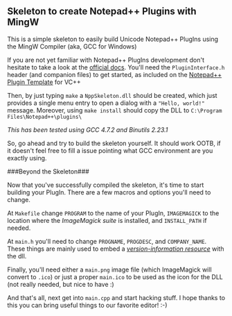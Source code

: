 Skeleton to create Notepad++ Plugins with MingW 
---------------

This is a simple skeleton to easily build Unicode Notepad++ PlugIns using the MingW Compiler (aka, GCC for Windows)

If you are not yet familiar with Notepad++ PlugIns development don't hesitate to take a look at the [official docs](http://notepad-plus-plus.org/contribute/plugin-howto.html). You'll need the ```PluginInterface.h``` header (and companion files) to get started, as included on the [Notepad++ Plugin Template](http://download.tuxfamily.org/nppplugins/NppPluginTemplate/NppPluginTemplate.zip) for VC++

Then, by just typing ```make``` a `NppSkeleton.dll` should be created, which just provides a single menu entry to open a dialog with a `"Hello, world!"` message. Moreover, using ```make install``` should copy the DLL to `C:\Program Files\Notepad++\plugins\`

_This has been tested using GCC 4.7.2 and Binutils 2.23.1_

So, go ahead and try to build the skeleton yourself. It should work OOTB, if it doesn't feel free to fill a issue pointing what GCC environment are you exactly using.

###Beyond the Skeleton###

Now that you've successfully compiled the skeleton, it's time to start building your PlugIn. There are a few macros and options you'll need to change.

At ```Makefile``` change `PROGRAM` to the name of your PlugIn, `IMAGEMAGICK` to the location where the _ImageMagick suite_ is installed, and `INSTALL_PATH` if needed.

At ```main.h``` you'll need to change `PROGNAME`, `PROGDESC`, and `COMPANY_NAME`. These things are mainly used to embed a _[version-information resource](http://msdn.microsoft.com/en-us/library/windows/desktop/aa381058%28v=vs.85%29.aspx)_ with the dll.

Finally, you'll need either a ```main.png``` image file (which ImageMagick will convert to `.ico`) or just a proper ```main.ico``` to be used as the icon for the DLL (not really needed, but nice to have :)

And that's all, next get into ```main.cpp``` and start hacking stuff. I hope thanks to this you can bring useful things to our favorite editor! :-)
